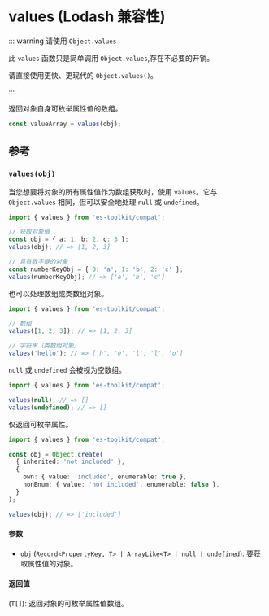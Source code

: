 # values (Lodash 兼容性)

::: warning 请使用 `Object.values`

此 `values` 函数只是简单调用 `Object.values`,存在不必要的开销。

请直接使用更快、更现代的 `Object.values()`。

:::

返回对象自身可枚举属性值的数组。

```typescript
const valueArray = values(obj);
```

## 参考

### `values(obj)`

当您想要将对象的所有属性值作为数组获取时，使用 `values`。它与 `Object.values` 相同，但可以安全地处理 `null` 或 `undefined`。

```typescript
import { values } from 'es-toolkit/compat';

// 获取对象值
const obj = { a: 1, b: 2, c: 3 };
values(obj); // => [1, 2, 3]

// 具有数字键的对象
const numberKeyObj = { 0: 'a', 1: 'b', 2: 'c' };
values(numberKeyObj); // => ['a', 'b', 'c']
```

也可以处理数组或类数组对象。

```typescript
import { values } from 'es-toolkit/compat';

// 数组
values([1, 2, 3]); // => [1, 2, 3]

// 字符串（类数组对象）
values('hello'); // => ['h', 'e', 'l', 'l', 'o']
```

`null` 或 `undefined` 会被视为空数组。

```typescript
import { values } from 'es-toolkit/compat';

values(null); // => []
values(undefined); // => []
```

仅返回可枚举属性。

```typescript
import { values } from 'es-toolkit/compat';

const obj = Object.create(
  { inherited: 'not included' },
  {
    own: { value: 'included', enumerable: true },
    nonEnum: { value: 'not included', enumerable: false },
  }
);

values(obj); // => ['included']
```

#### 参数

- `obj` (`Record<PropertyKey, T> | ArrayLike<T> | null | undefined`): 要获取属性值的对象。

#### 返回值

(`T[]`): 返回对象的可枚举属性值数组。
